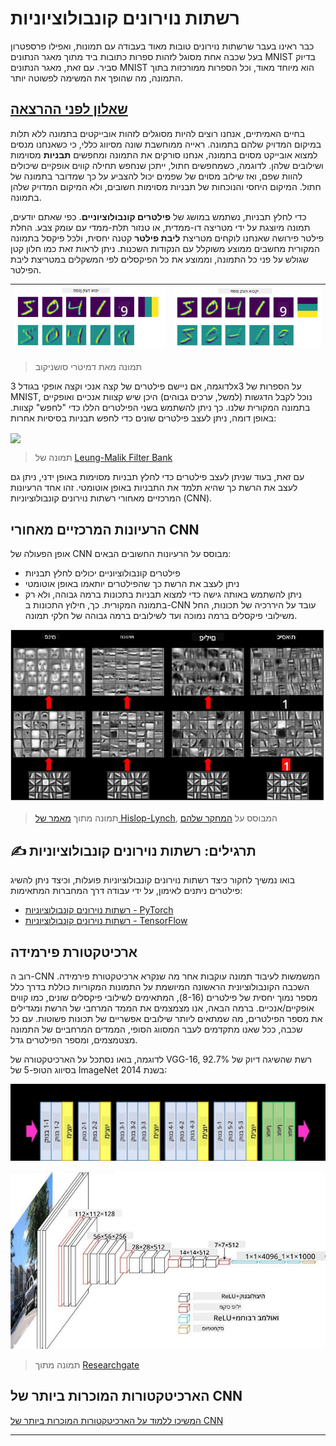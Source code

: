 <!--
CO_OP_TRANSLATOR_METADATA:
{
  "original_hash": "a560d5b845962cf33dc102266e409568",
  "translation_date": "2025-09-23T10:16:34+00:00",
  "source_file": "lessons/4-ComputerVision/07-ConvNets/README.md",
  "language_code": "he"
}
-->
# רשתות נוירונים קונבולוציוניות

כבר ראינו בעבר שרשתות נוירונים טובות מאוד בעבודה עם תמונות, ואפילו פרספטרון בעל שכבה אחת מסוגל לזהות ספרות כתובות ביד מתוך מאגר הנתונים MNIST בדיוק סביר. עם זאת, מאגר הנתונים MNIST הוא מיוחד מאוד, וכל הספרות ממורכזות בתוך התמונה, מה שהופך את המשימה לפשוטה יותר.

## [שאלון לפני ההרצאה](https://ff-quizzes.netlify.app/en/ai/quiz/13)

בחיים האמיתיים, אנחנו רוצים להיות מסוגלים לזהות אובייקטים בתמונה ללא תלות במיקום המדויק שלהם בתמונה. ראייה ממוחשבת שונה מסיווג כללי, כי כשאנחנו מנסים למצוא אובייקט מסוים בתמונה, אנחנו סורקים את התמונה ומחפשים **תבניות** מסוימות ושילובים שלהן. לדוגמה, כשמחפשים חתול, ייתכן שנחפש תחילה קווים אופקיים שיכולים להוות שפם, ואז שילוב מסוים של שפמים יכול להצביע על כך שמדובר בתמונה של חתול. המיקום היחסי והנוכחות של תבניות מסוימות חשובים, ולא המיקום המדויק שלהן בתמונה.

כדי לחלץ תבניות, נשתמש במושג של **פילטרים קונבולוציוניים**. כפי שאתם יודעים, תמונה מיוצגת על ידי מטריצה דו-ממדית, או טנזור תלת-ממדי עם עומק צבע. החלת פילטר פירושה שאנחנו לוקחים מטריצת **ליבת פילטר** קטנה יחסית, ולכל פיקסל בתמונה המקורית מחשבים ממוצע משוקלל עם הנקודות השכנות. ניתן לראות זאת כמו חלון קטן שגולש על פני כל התמונה, וממוצע את כל הפיקסלים לפי המשקלים במטריצת ליבת הפילטר.

![פילטר קצה אנכי](../../../../../translated_images/filter-vert.b7148390ca0bc356ddc7e55555d2481819c1e86ddde9dce4db5e71a69d6f887f.he.png) | ![פילטר קצה אופקי](../../../../../translated_images/filter-horiz.59b80ed4feb946efbe201a7fe3ca95abb3364e266e6fd90820cb893b4d3a6dda.he.png)
----|----

> תמונה מאת דמיטרי סושניקוב

לדוגמה, אם ניישם פילטרים של קצה אנכי וקצה אופקי בגודל 3x3 על הספרות של MNIST, נוכל לקבל הדגשות (למשל, ערכים גבוהים) היכן שיש קצוות אנכיים ואופקיים בתמונה המקורית שלנו. כך ניתן להשתמש בשני הפילטרים הללו כדי "לחפש" קצוות. באופן דומה, ניתן לעצב פילטרים שונים כדי לחפש תבניות בסיסיות אחרות:

<img src="images/lmfilters.jpg" width="500" align="center"/>

> תמונה של [Leung-Malik Filter Bank](https://www.robots.ox.ac.uk/~vgg/research/texclass/filters.html)

עם זאת, בעוד שניתן לעצב פילטרים כדי לחלץ תבניות מסוימות באופן ידני, ניתן גם לעצב את הרשת כך שהיא תלמד את התבניות באופן אוטומטי. זהו אחד הרעיונות המרכזיים מאחורי רשתות נוירונים קונבולוציוניות (CNN).

## הרעיונות המרכזיים מאחורי CNN

אופן הפעולה של CNN מבוסס על הרעיונות החשובים הבאים:

* פילטרים קונבולוציוניים יכולים לחלץ תבניות
* ניתן לעצב את הרשת כך שהפילטרים יותאמו באופן אוטומטי
* ניתן להשתמש באותה גישה כדי למצוא תבניות בתכונות ברמה גבוהה, ולא רק בתמונה המקורית. כך, חילוץ התכונות ב-CNN עובד על היררכיה של תכונות, החל משילובי פיקסלים ברמה נמוכה ועד לשילובים ברמה גבוהה של חלקי תמונה.

![חילוץ תכונות היררכי](../../../../../translated_images/FeatureExtractionCNN.d9b456cbdae7cb643fde3032b81b2940e3cf8be842e29afac3f482725ba7f95c.he.png)

> תמונה מתוך [מאמר של Hislop-Lynch](https://www.semanticscholar.org/paper/Computer-vision-based-pedestrian-trajectory-Hislop-Lynch/26e6f74853fc9bbb7487b06dc2cf095d36c9021d), המבוסס על [המחקר שלהם](https://dl.acm.org/doi/abs/10.1145/1553374.1553453)

## ✍️ תרגילים: רשתות נוירונים קונבולוציוניות

בואו נמשיך לחקור כיצד רשתות נוירונים קונבולוציוניות פועלות, וכיצד ניתן להשיג פילטרים ניתנים לאימון, על ידי עבודה דרך המחברות המתאימות:

* [רשתות נוירונים קונבולוציוניות - PyTorch](ConvNetsPyTorch.ipynb)
* [רשתות נוירונים קונבולוציוניות - TensorFlow](ConvNetsTF.ipynb)

## ארכיטקטורת פירמידה

רוב ה-CNN המשמשות לעיבוד תמונה עוקבות אחר מה שנקרא ארכיטקטורת פירמידה. השכבה הקונבולוציונית הראשונה המיושמת על התמונות המקוריות כוללת בדרך כלל מספר נמוך יחסית של פילטרים (8-16), המתאימים לשילובי פיקסלים שונים, כמו קווים אופקיים/אנכיים. ברמה הבאה, אנו מצמצמים את הממד המרחבי של הרשת ומגדילים את מספר הפילטרים, מה שמתאים ליותר שילובים אפשריים של תכונות פשוטות. עם כל שכבה, ככל שאנו מתקדמים לעבר המסווג הסופי, הממדים המרחביים של התמונה מצטמצמים, ומספר הפילטרים גדל.

לדוגמה, בואו נסתכל על הארכיטקטורה של VGG-16, רשת שהשיגה דיוק של 92.7% בסיווג הטופ-5 של ImageNet בשנת 2014:

![שכבות ImageNet](../../../../../translated_images/vgg-16-arch1.d901a5583b3a51baeaab3e768567d921e5d54befa46e1e642616c5458c934028.he.jpg)

![פירמידת ImageNet](../../../../../translated_images/vgg-16-arch.64ff2137f50dd49fdaa786e3f3a975b3f22615efd13efb19c5d22f12e01451a1.he.jpg)

> תמונה מתוך [Researchgate](https://www.researchgate.net/figure/Vgg16-model-structure-To-get-the-VGG-NIN-model-we-replace-the-2-nd-4-th-6-th-7-th_fig2_335194493)

## הארכיטקטורות המוכרות ביותר של CNN

[המשיכו ללמוד על הארכיטקטורות המוכרות ביותר של CNN](CNN_Architectures.md)

---

